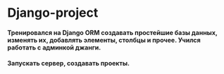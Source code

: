 # Django-project

#### Тренировался на Django ORM создавать простейшие базы данных, изменять их, добавлять элементы, столбцы и прочее. Учился работать с админкой джанги.
#### Запускать сервер, создавать проекты. 
